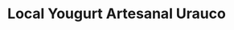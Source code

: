 ---
title: "Local Yougurt Artesanal Urauco"
url: /lloa/local-yougurt-artesanal-urauco/
shop: Milch
---